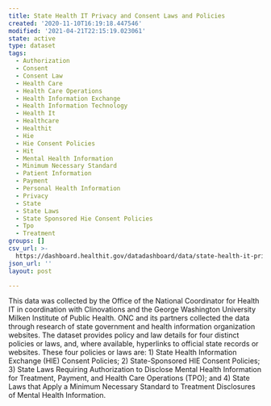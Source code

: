```yaml
---
title: State Health IT Privacy and Consent Laws and Policies
created: '2020-11-10T16:19:18.447546'
modified: '2021-04-21T22:15:19.023061'
state: active
type: dataset
tags:
  - Authorization
  - Consent
  - Consent Law
  - Health Care
  - Health Care Operations
  - Health Information Exchange
  - Health Information Technology
  - Health It
  - Healthcare
  - Healthit
  - Hie
  - Hie Consent Policies
  - Hit
  - Mental Health Information
  - Minimum Necessary Standard
  - Patient Information
  - Payment
  - Personal Health Information
  - Privacy
  - State
  - State Laws
  - State Sponsored Hie Consent Policies
  - Tpo
  - Treatment
groups: []
csv_url: >-
  https://dashboard.healthit.gov/datadashboard/data/state-health-it-privacy-consent-law-policies.csv
json_url: ''
layout: post

---
```

This data was collected by the Office of the National Coordinator for Health IT in coordination with Clinovations and the George Washington University Milken Institute of Public Health. ONC and its partners collected the data through research of state government and health information organization websites. The dataset provides policy and law details for four distinct policies or laws, and, where available, hyperlinks to official state records or websites. These four policies or laws are: 1) State Health Information Exchange (HIE) Consent Policies; 2) State-Sponsored HIE Consent Policies; 3) State Laws Requiring Authorization to Disclose Mental Health Information for Treatment, Payment, and Health Care Operations (TPO); and 4) State Laws that Apply a Minimum Necessary Standard to Treatment Disclosures of Mental Health Information.
